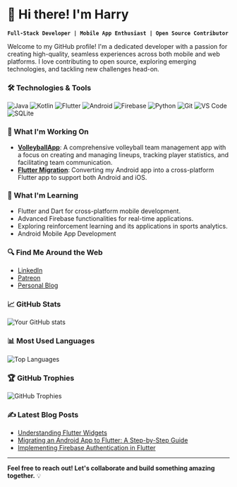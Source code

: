 # 👋 Hi there! I'm Harry

**`Full-Stack Developer | Mobile App Enthusiast | Open Source Contributor`**

Welcome to my GitHub profile! I'm a dedicated developer with a passion for creating high-quality, seamless experiences across both mobile and web platforms. I love contributing to open source, exploring emerging technologies, and tackling new challenges head-on.

### 🛠️ Technologies & Tools

![Java](https://img.shields.io/badge/Java-ED8B00?style=for-the-badge&logo=java&logoColor=white)
![Kotlin](https://img.shields.io/badge/Kotlin-0095D5?style=for-the-badge&logo=kotlin&logoColor=white)
![Flutter](https://img.shields.io/badge/Flutter-02569B?style=for-the-badge&logo=flutter&logoColor=white)
![Android](https://img.shields.io/badge/Android-3DDC84?style=for-the-badge&logo=android&logoColor=white)
![Firebase](https://img.shields.io/badge/Firebase-FFCA28?style=for-the-badge&logo=firebase&logoColor=white)
![Python](https://img.shields.io/badge/Python-3776AB?style=for-the-badge&logo=python&logoColor=white)
![Git](https://img.shields.io/badge/Git-F05032?style=for-the-badge&logo=git&logoColor=white)
![VS Code](https://img.shields.io/badge/VS%20Code-0078D4?style=for-the-badge&logo=visual-studio-code&logoColor=white)
![SQLite](https://img.shields.io/badge/SQLite-003B57?style=for-the-badge&logo=sqlite&logoColor=white)

### 🚀 What I'm Working On

- **[VolleyballApp](https://github.com/SpikeStudios/VolleyballApp)**: A comprehensive volleyball team management app with a focus on creating and managing lineups, tracking player statistics, and facilitating team communication.
- **[Flutter Migration](https://github.com/yourusername/flutter-migration)**: Converting my Android app into a cross-platform Flutter app to support both Android and iOS.

### 🌱 What I'm Learning

- Flutter and Dart for cross-platform mobile development.
- Advanced Firebase functionalities for real-time applications.
- Exploring reinforcement learning and its applications in sports analytics.
- Android Mobile App Development

### 🔍 Find Me Around the Web

- [LinkedIn](https://www.linkedin.com/in/harry-liddle-450a1b233/)
- [Patreon](https://www.patreon.com/SpikeVolleyBall)
- [Personal Blog](https://yourblog.com)

### 📈 GitHub Stats

![Your GitHub stats](https://github-readme-stats.vercel.app/api?username=SpikeStudios&show_icons=true&theme=radical)

### 📊 Most Used Languages

![Top Languages](https://github-readme-stats.vercel.app/api/top-langs/?username=SpikeStudios&layout=compact&theme=radical)

### 🏆 GitHub Trophies

![GitHub Trophies](https://github-profile-trophy.vercel.app/?username=SpikeStudios&theme=radical)

### ✍️ Latest Blog Posts

<!-- BLOG-POST-LIST:START -->
- [Understanding Flutter Widgets](https://yourblog.com/flutter-widgets)
- [Migrating an Android App to Flutter: A Step-by-Step Guide](https://yourblog.com/android-to-flutter)
- [Implementing Firebase Authentication in Flutter](https://yourblog.com/firebase-auth-flutter)
<!-- BLOG-POST-LIST:END -->

---

**Feel free to reach out! Let's collaborate and build something amazing together.** 💡

